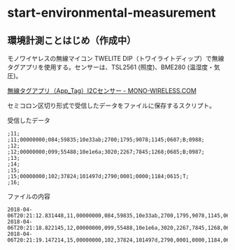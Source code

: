 # start-environmental-measurement
## 環境計測ことはじめ（作成中）

モノワイヤレスの無線マイコン TWELITE DIP（トワイライトディップ）で無線タグアプリを使用する。センサーは、TSL2561 (照度)、BME280 (温湿度・気圧)。

[無線タグアプリ（App_Tag）I2Cセンサー - MONO-WIRELESS.COM](https://mono-wireless.com/jp/products/TWE-APPS/App_Tag/I2C.html)

セミコロン区切り形式で受信したデータをファイルに保存するスクリプト。

受信したデータ
~~~
;11;
;11;00000000;084;59835;10e33ab;2700;1795;9078;1145;0607;B;0988;
;12;
;12;00000000;099;55488;10e1e6a;3020;2267;7845;1268;0685;B;0987;
;13;
;14;
;15;
;15;00000000;102;37824;101497d;2790;0001;0000;1184;0615;T;
;16;
~~~

ファイルの内容
~~~
2018-04-06T20:21:12.831448,11,00000000,084,59835,10e33ab,2700,1795,9078,1145,0607,B,0988,
2018-04-06T20:21:18.822145,12,00000000,099,55488,10e1e6a,3020,2267,7845,1268,0685,B,0987,
2018-04-06T20:21:19.147214,15,00000000,102,37824,101497d,2790,0001,0000,1184,0615,T,
~~~
